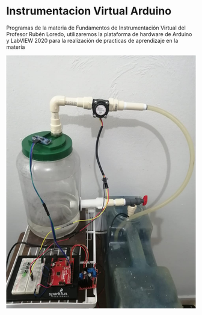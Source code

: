 # Instrumentacion Virtual Arduino
 Programas de la materia de Fundamentos de Instrumentación Virtual del Profesor Rubén Loredo, utilizaremos la plataforma de hardware de Arduino y  LabVIEW 2020 para la realización de practicas de aprendizaje en la materia
 
![](Imagenes/proyecto-1.jpeg)
